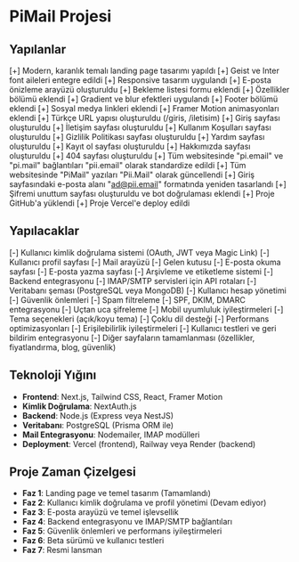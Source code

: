 # PiMail Projesi

## Yapılanlar
[+] Modern, karanlık temalı landing page tasarımı yapıldı
[+] Geist ve Inter font aileleri entegre edildi
[+] Responsive tasarım uygulandı
[+] E-posta önizleme arayüzü oluşturuldu
[+] Bekleme listesi formu eklendi
[+] Özellikler bölümü eklendi
[+] Gradient ve blur efektleri uygulandı
[+] Footer bölümü eklendi
[+] Sosyal medya linkleri eklendi
[+] Framer Motion animasyonları eklendi
[+] Türkçe URL yapısı oluşturuldu (/giris, /iletisim)
[+] Giriş sayfası oluşturuldu
[+] İletişim sayfası oluşturuldu
[+] Kullanım Koşulları sayfası oluşturuldu
[+] Gizlilik Politikası sayfası oluşturuldu
[+] Yardım sayfası oluşturuldu
[+] Kayıt ol sayfası oluşturuldu
[+] Hakkımızda sayfası oluşturuldu
[+] 404 sayfası oluşturuldu
[+] Tüm websitesinde "pi.email" ve "pi.mail" bağlantıları "pii.email" olarak standardize edildi
[+] Tüm websitesinde "PiMail" yazıları "Pii.Mail" olarak güncellendi
[+] Giriş sayfasındaki e-posta alanı "ad@pii.email" formatında yeniden tasarlandı
[+] Şifremi unuttum sayfası oluşturuldu ve bot doğrulaması eklendi
[+] Proje GitHub'a yüklendi
[+] Proje Vercel'e deploy edildi

## Yapılacaklar
[-] Kullanıcı kimlik doğrulama sistemi (OAuth, JWT veya Magic Link)
[-] Kullanıcı profil sayfası
[-] Mail arayüzü
  [-] Gelen kutusu
  [-] E-posta okuma sayfası
  [-] E-posta yazma sayfası
  [-] Arşivleme ve etiketleme sistemi
[-] Backend entegrasyonu
  [-] IMAP/SMTP servisleri için API rotaları
  [-] Veritabanı şeması (PostgreSQL veya MongoDB)
  [-] Kullanıcı hesap yönetimi
[-] Güvenlik önlemleri
  [-] Spam filtreleme
  [-] SPF, DKIM, DMARC entegrasyonu
  [-] Uçtan uca şifreleme
[-] Mobil uyumluluk iyileştirmeleri
[-] Tema seçenekleri (açık/koyu tema)
[-] Çoklu dil desteği
[-] Performans optimizasyonları
[-] Erişilebilirlik iyileştirmeleri
[-] Kullanıcı testleri ve geri bildirim entegrasyonu
[-] Diğer sayfaların tamamlanması (özellikler, fiyatlandırma, blog, güvenlik)

## Teknoloji Yığını
- **Frontend**: Next.js, Tailwind CSS, React, Framer Motion
- **Kimlik Doğrulama**: NextAuth.js
- **Backend**: Node.js (Express veya NestJS)
- **Veritabanı**: PostgreSQL (Prisma ORM ile)
- **Mail Entegrasyonu**: Nodemailer, IMAP modülleri
- **Deployment**: Vercel (frontend), Railway veya Render (backend)

## Proje Zaman Çizelgesi
- **Faz 1**: Landing page ve temel tasarım (Tamamlandı)
- **Faz 2**: Kullanıcı kimlik doğrulama ve profil yönetimi (Devam ediyor)
- **Faz 3**: E-posta arayüzü ve temel işlevsellik
- **Faz 4**: Backend entegrasyonu ve IMAP/SMTP bağlantıları
- **Faz 5**: Güvenlik önlemleri ve performans iyileştirmeleri
- **Faz 6**: Beta sürümü ve kullanıcı testleri
- **Faz 7**: Resmi lansman
